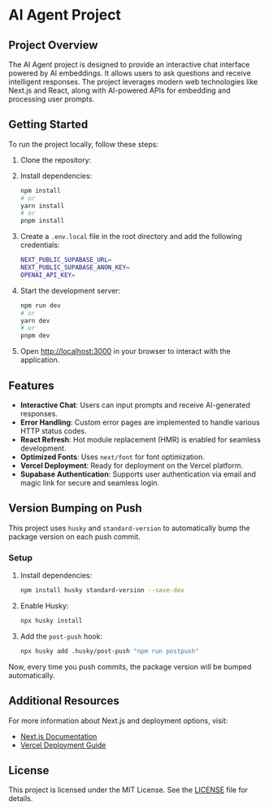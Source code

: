 # AI Agent Project

## Project Overview

The AI Agent project is designed to provide an interactive chat interface powered by AI embeddings. It allows users to ask questions and receive intelligent responses. The project leverages modern web technologies like Next.js and React, along with AI-powered APIs for embedding and processing user prompts.

## Getting Started

To run the project locally, follow these steps:

1. Clone the repository:

2. Install dependencies:

   ```bash
   npm install
   # or
   yarn install
   # or
   pnpm install
   ```

3. Create a `.env.local` file in the root directory and add the following credentials:

   ```bash
   NEXT_PUBLIC_SUPABASE_URL=
   NEXT_PUBLIC_SUPABASE_ANON_KEY=
   OPENAI_API_KEY=
   ```

4. Start the development server:

   ```bash
   npm run dev
   # or
   yarn dev
   # or
   pnpm dev
   ```

5. Open [http://localhost:3000](http://localhost:3000) in your browser to interact with the application.

## Features

- **Interactive Chat**: Users can input prompts and receive AI-generated responses.
- **Error Handling**: Custom error pages are implemented to handle various HTTP status codes.
- **React Refresh**: Hot module replacement (HMR) is enabled for seamless development.
- **Optimized Fonts**: Uses `next/font` for font optimization.
- **Vercel Deployment**: Ready for deployment on the Vercel platform.
- **Supabase Authentication**: Supports user authentication via email and magic link for secure and seamless login.

## Version Bumping on Push

This project uses `husky` and `standard-version` to automatically bump the package version on each push commit.

### Setup

1. Install dependencies:

   ```bash
   npm install husky standard-version --save-dev
   ```

2. Enable Husky:

   ```bash
   npx husky install
   ```

3. Add the `post-push` hook:

   ```bash
   npx husky add .husky/post-push "npm run postpush"
   ```

Now, every time you push commits, the package version will be bumped automatically.

## Additional Resources

For more information about Next.js and deployment options, visit:

- [Next.js Documentation](https://nextjs.org/docs)
- [Vercel Deployment Guide](https://nextjs.org/docs/app/building-your-application/deploying)

## License

This project is licensed under the MIT License. See the [LICENSE](LICENSE) file for details.
